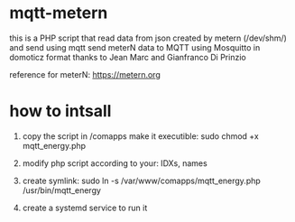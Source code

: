 # mqtt-metern
this is a PHP script that read data from json created by metern (/dev/shm/) and send using mqtt send meterN data to MQTT using Mosquitto in domoticz format
thanks to Jean Marc and Gianfranco Di Prinzio

reference for meterN: https://metern.org

# how to intsall
1) copy the script in /comapps
make it executible:
sudo chmod +x mqtt_energy.php

2) modify php script according to your: IDXs, names

3) create symlink:
sudo ln -s /var/www/comapps/mqtt_energy.php /usr/bin/mqtt_energy

4) create a systemd service to run it
